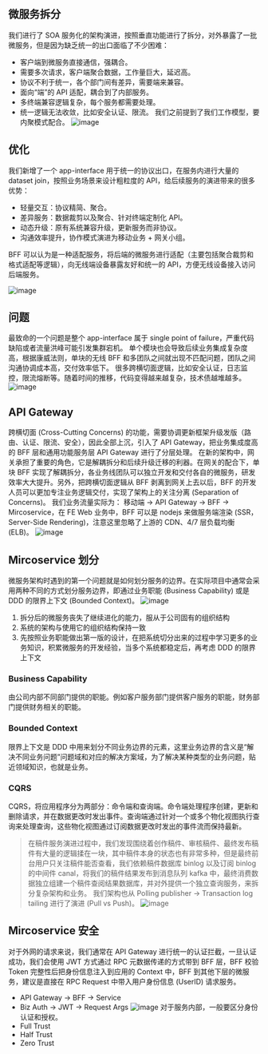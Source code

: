 ## 微服务拆分

我们进行了 SOA 服务化的架构演进，按照垂直功能进行了拆分，对外暴露了一批微服务，但是因为缺乏统一的出口面临了不少困难：
- 客户端到微服务直接通信，强耦合。
- 需要多次请求，客户端聚合数据，工作量巨大，延迟高。
- 协议不利于统一，各个部门间有差异，需要端来兼容。
- 面向“端”的 API 适配，耦合到了内部服务。
- 多终端兼容逻辑复杂，每个服务都需要处理。
- 统一逻辑无法收敛，比如安全认证、限流。
我们之前提到了我们工作模型，要内聚模式配合。
![image](https://tva3.sinaimg.cn/large/a616b9a4ly1gmncuejlfjj20sa0p340n.jpg)

## 优化

我们新增了一个 app-interface 用于统一的协议出口，在服务内进行大量的 dataset join，按照业务场景来设计粗粒度的 API，给后续服务的演进带来的很多优势：
- 轻量交互：协议精简、聚合。
- 差异服务：数据裁剪以及聚合、针对终端定制化 API。
- 动态升级：原有系统兼容升级，更新服务而非协议。
- 沟通效率提升，协作模式演进为移动业务 + 网关小组。

BFF 可以认为是一种适配服务，将后端的微服务进行适配（主要包括聚合裁剪和格式适配等逻辑），向无线端设备暴露友好和统一的 API，方便无线设备接入访问后端服务。

![image](https://tvax3.sinaimg.cn/large/a616b9a4ly1gmncv28pflj20sa0unmzw.jpg)

## 问题

最致命的一个问题是整个 app-interface 属于 single point of failure，严重代码缺陷或者流量洪峰可能引发集群宕机。
单个模块也会导致后续业务集成复杂度高，根据康威法则，单块的无线 BFF 和多团队之间就出现不匹配问题，团队之间沟通协调成本高，交付效率低下。
很多跨横切面逻辑，比如安全认证，日志监控，限流熔断等。随着时间的推移，代码变得越来越复杂，技术债越堆越多。
![image](https://tvax2.sinaimg.cn/large/a616b9a4ly1gmncxgxfohj20sa0unjv0.jpg)

## API Gateway

跨横切面 (Cross-Cutting Concerns) 的功能，需要协调更新框架升级发版（路由、认证、限流、安全），因此全部上沉，引入了 API Gateway，把业务集成度高的 BFF 层和通用功能服务层 API Gateway 进行了分层处理。
在新的架构中，网关承担了重要的角色，它是解耦拆分和后续升级迁移的利器。在网关的配合下，单块 BFF 实现了解耦拆分，各业务线团队可以独立开发和交付各自的微服务，研发效率大大提升。另外，把跨横切面逻辑从 BFF 剥离到网关上去以后，BFF 的开发人员可以更加专注业务逻辑交付，实现了架构上的关注分离 (Separation of Concerns)。
我们业务流量实际为：
移动端 -> API Gateway -> BFF -> Mircoservice，在 FE Web 业务中，BFF 可以是 nodejs 来做服务端渲染 (SSR，Server-Side Rendering)，注意这里忽略了上游的 CDN、4/7 层负载均衡 (ELB)。
![image](https://tva3.sinaimg.cn/large/a616b9a4ly1gmndqn3qd4j20sa0undji.jpg)

## Mircoservice 划分

微服务架构时遇到的第一个问题就是如何划分服务的边界。在实际项目中通常会采用两种不同的方式划分服务边界，即通过业务职能 (Business Capability) 或是 DDD 的限界上下文 (Bounded Context)。
![image](https://tvax4.sinaimg.cn/large/a616b9a4ly1gmndrfwtq8j20se0kqjsx.jpg)

1. 拆分后的微服务丧失了继续进化的能力，服从于公司固有的组织结构
2. 系统的架构与使用它的组织结构保持一致
3. 先按照业务职能做出第一版的设计，在把系统切分出来的过程中学习更多的业务知识，积累微服务的开发经验，当多个系统都稳定后，再考虑 DDD 的限界上下文

### Business Capability

由公司内部不同部门提供的职能。例如客户服务部门提供客户服务的职能，财务部门提供财务相关的职能。

### Bounded Context

限界上下文是 DDD 中用来划分不同业务边界的元素，这里业务边界的含义是“解决不同业务问题”问题域和对应的解决方案域，为了解决某种类型的业务问题，贴近领域知识，也就是业务。

### CQRS

CQRS，将应用程序分为两部分：命令端和查询端。命令端处理程序创建，更新和删除请求，并在数据更改时发出事件。查询端通过针对一个或多个物化视图执行查询来处理查询，这些物化视图通过订阅数据更改时发出的事件流而保持最新。
> 在稿件服务演进过程中，我们发现围绕着创作稿件、审核稿件、最终发布稿件有大量的逻辑揉在一块，其中稿件本身的状态也有非常多种，但是最终前台用户只关注稿件能否查看，我们依赖稿件数据库 binlog 以及订阅 binlog 的中间件 canal，将我们的稿件结果发布到消息队列 kafka 中，最终消费数据独立组建一个稿件查阅结果数据库，并对外提供一个独立查询服务，来拆分复杂架构和业务。
我们架构也从 Polling publisher -> Transaction log tailing 进行了演进 (Pull vs Push)。
![image](https://tvax2.sinaimg.cn/large/a616b9a4ly1gmndrxq900j20tp0wo0wc.jpg)

## Mircoservice 安全

对于外网的请求来说，我们通常在 API Gateway 进行统一的认证拦截，一旦认证成功，我们会使用 JWT 方式通过 RPC 元数据传递的方式带到 BFF 层，BFF 校验 Token 完整性后把身份信息注入到应用的 Context 中，BFF 到其他下层的微服务，建议是直接在 RPC Request 中带入用户身份信息 (UserID) 请求服务。
- API Gateway -> BFF -> Service
- Biz Auth  -> JWT -> Request Args
![image](https://tva1.sinaimg.cn/large/a616b9a4ly1gmndsiorjwj20sa0unjve.jpg)
对于服务内部，一般要区分身份认证和授权。
- Full Trust
- Half Trust
- Zero Trust
